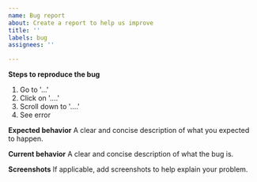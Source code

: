 ```yaml
---
name: Bug report
about: Create a report to help us improve
title: ''
labels: bug
assignees: ''

---
```


**Steps to reproduce the bug**
1. Go to '...'
2. Click on '....'
3. Scroll down to '....'
4. See error

**Expected behavior**
A clear and concise description of what you expected to happen.

**Current behavior**
A clear and concise description of what the bug is.

**Screenshots**
If applicable, add screenshots to help explain your problem.
